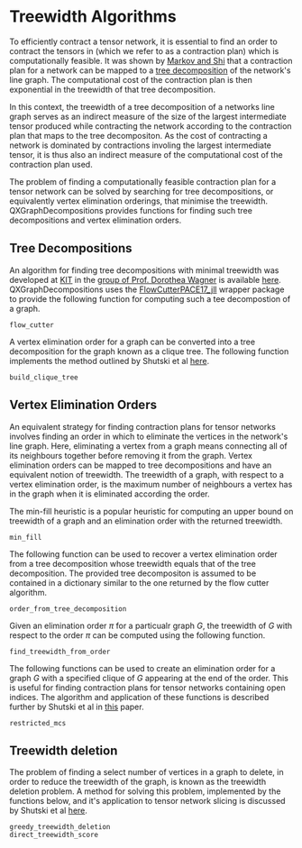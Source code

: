 # Treewidth Algorithms

To efficiently contract a tensor network, it is essential to find an order to contract the 
tensors in (which we refer to as a contraction plan) which is computationally feasible. It 
was shown by [Markov and Shi](https://arxiv.org/abs/quant-ph/0511069) that a contraction
plan for a network can be mapped to a [tree decomposition](https://en.wikipedia.org/wiki/Tree_decomposition) 
of the network's line graph. The computational cost of the contraction plan is then
exponential in the treewidth of that tree decomposition.

In this context, the treewidth of a tree decomposition of a networks line graph serves as 
an indirect measure of the size of the largest intermediate tensor produced while 
contracting the network according to the contraction plan that maps to the tree decompositon. As 
the cost of contracting a network is dominated by contractions involing the largest 
intermediate tensor, it is thus also an indirect measure of the computational cost of the 
contraction plan used.

The problem of finding a computationally feasible contraction plan for a tensor network can
be solved by searching for tree decompositions, or equivalently vertex elimination orderings,
that minimise the treewidth. QXGraphDecompositions provides functions for finding such tree 
decompositions and vertex elimination orders.

## Tree Decompositions

An algorithm for finding tree decompositions with minimal treewidth was developed at 
[KIT](https://www.kit.edu) in the [group of Prof. Dorothea Wagner](https://i11www.iti.kit.edu) 
is available [here](https://github.com/kit-algo/flow-cutter-pace17). QXGraphDecompositions 
uses the [FlowCutterPACE17_jll](https://github.com/JuliaBinaryWrappers/FlowCutterPACE17_jll.jl) 
wrapper package to provide the following function for computing such a tee decompostion of a
graph.

```@docs
flow_cutter
```

A vertex elimination order for a graph can be converted into a tree decomposition for the graph 
known as a clique tree. The following function implements the method outlined by Shutski et al 
[here](https://journals.aps.org/pra/abstract/10.1103/PhysRevA.102.062614).

```@docs
build_clique_tree
```


## Vertex Elimination Orders

An equivalent strategy for finding contraction plans for tensor networks involves finding an 
order in which to eliminate the vertices in the network's line graph. Here, eliminating a
vertex from a graph means connecting all of its neighbours together before removing it from
the graph. Vertex elimination orders can be mapped to tree decompositions and have an
equivalent notion of treewidth. The treewidth of a graph, with respect to a vertex 
elimination order, is the maximum number of neighbours a vertex has in the graph when it is 
eliminated according the order.

The min-fill heuristic is a popular heuristic for computing an upper bound on treewidth of
a graph and an elimination order with the returned treewidth.

```@docs
min_fill
```

The following function can be used to recover a vertex elimination order from a tree 
decomposition whose treewidth equals that of the tree decomposition. The provided tree
decompositon is assumed to be contained in a dictionary similar to the one returned by the
flow cutter algorithm.

```@docs
order_from_tree_decomposition
```

Given an elimination order $\pi$ for a particualr graph $G$, the treewidth of $G$ with 
respect to the order $\pi$ can be computed using the following function.

```@docs
find_treewidth_from_order
```

The following functions can be used to create an elimination order for a graph $G$ with a 
specified clique of $G$ appearing at the end of the order. This is useful for finding
contraction plans for tensor networks containing open indices. The algorithm and application
of these functions is described further by Shutski et al in [this](https://arxiv.org/abs/1911.12242) paper.

```@docs
restricted_mcs
```

## Treewidth deletion

The problem of finding a select number of vertices in a graph to delete, in order to reduce
the treewidth of the graph, is known as the treewidth deletion problem. A method for 
solving this problem, implemented by the functions below, and it's application to tensor 
network slicing is discussed by Shutski et al [here](https://journals.aps.org/pra/abstract/10.1103/PhysRevA.102.062614).

```@docs
greedy_treewidth_deletion
direct_treewidth_score
```